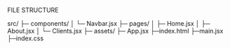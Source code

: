 FILE STRUCTURE

src/
├─ components/
│ └─ Navbar.jsx
├─ pages/
│ ├─ Home.jsx
│ ├─ About.jsx
│ └─ Clients.jsx
├─ assets/
├─ App.jsx
├─index.html
├─main.jsx
├─index.css
